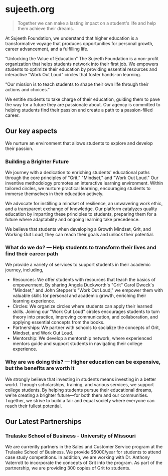 # sujeeth.org

> Together we can make a lasting impact on a student's life and help them achieve their dreams.

At Sujeeth Foundation, we understand that higher education is a transformative voyage that produces opportunities for personal growth, career advancement, and a fulfilling life.

“Unlocking the Value of Education”  The Sujeeth Foundation is a non-profit organization that helps students network into their first job.  We  empowers students to optimize their education by providing essential resources and interactive "Work Out Loud" circles that foster hands-on learning.

“Our mission is to teach students to shape their own life through their actions and choices.”

We entitle students to take charge of their education, guiding them to pave the way for a future they are passionate about. Our agency is committed to helping students find their passion and create a path to a passion-filled career.

## Our key aspects 
We nurture an environment that allows students to explore and develop their passion.

### Building a Brighter Future
We journey with a dedication to enriching students' educational paths through the core principles of "Grit," "Mindset," and "Work Out Loud." Our inventive methodology promotes an interactive learning environment. Within tailored circles, we nurture practical learning, encouraging students to immerse themselves in their education actively.

We advocate for instilling a mindset of resilience, an unwavering work ethic, and a transparent exchange of knowledge. Our platform catalyzes quality education by imparting these principles to students, preparing them for a future where adaptability and ongoing learning take precedence.

We believe that students when developing a Growth Mindset, Grit, and Working Out Loud, they can reach their goals and unlock their potential.

### What do we do? — Help students to transform their lives and find their career path
We provide a variety of services to support students in their academic journey, including,

- Resources: We offer students with resources that teach the basics of empowerment. By sharing Angela Duckworth's "Grit" Carol Dweck's "Mindset," and John Stepper's "Work Out Loud," we empower them with valuable skills for personal and academic growth, enriching their learning experience.
- Circles: We organize circles where students can apply their learned skills. Joining our "Work Out Loud" circles encourages students to turn theory into practice, improving communication, and collaboration, and applying essential concepts from the books.
- Partnerships: We partner with schools to socialize the concepts of Grit, Mindset, and Work Out Loud.
- Mentorship: We develop a mentorship network, where experienced mentors guide and support students in navigating their college experience.

### Why are we doing this? — Higher education can be expensive, but the benefits are worth it
We strongly believe that investing in students means investing in a better world. Through scholarships, training, and various services, we support college students. By helping students pursue their educational dreams, we're creating a brighter future—for both them and our communities. Together, we strive to build a fair and equal society where everyone can reach their fullest potential.

## Our Latest Partnerships
### Trulaske School of Business - University of Missouri
We are currently partners in the Sales and Customer Service program at the Trulaske School of Business.  We provide $5000/year for students to attend case study competitions.  In addition, we are working with Dr. Anthony Vaterrott to incorporate the concepts of Grit into the program.  As part of the partnership, we are providing 300 copies of Grit to students.

